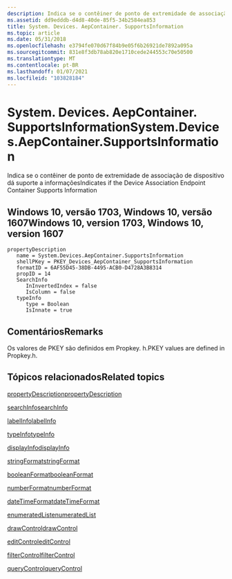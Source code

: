 ```yaml
---
description: Indica se o contêiner de ponto de extremidade de associação de dispositivo dá suporte a informações.
ms.assetid: dd9edddb-d4d8-40de-85f5-34b2584ea853
title: System. Devices. AepContainer. SupportsInformation
ms.topic: article
ms.date: 05/31/2018
ms.openlocfilehash: e3794fe070d67f84b9e05f6b26921de7892a095a
ms.sourcegitcommit: 831e8f3db78ab820e1710cede244553c70e50500
ms.translationtype: MT
ms.contentlocale: pt-BR
ms.lasthandoff: 01/07/2021
ms.locfileid: "103828184"
---
```

# <a name="systemdevicesaepcontainersupportsinformation"></a><span data-ttu-id="ee840-103">System. Devices. AepContainer. SupportsInformation</span><span class="sxs-lookup"><span data-stu-id="ee840-103">System.Devices.AepContainer.SupportsInformation</span></span>

<span data-ttu-id="ee840-104">Indica se o contêiner de ponto de extremidade de associação de dispositivo dá suporte a informações</span><span class="sxs-lookup"><span data-stu-id="ee840-104">Indicates if the Device Association Endpoint Container Supports Information</span></span>

## <a name="windows-10-version-1703-windows-10-version-1607"></a><span data-ttu-id="ee840-105">Windows 10, versão 1703, Windows 10, versão 1607</span><span class="sxs-lookup"><span data-stu-id="ee840-105">Windows 10, version 1703, Windows 10, version 1607</span></span>

```
propertyDescription
   name = System.Devices.AepContainer.SupportsInformation
   shellPKey = PKEY_Devices_AepContainer_SupportsInformation
   formatID = 6AF55D45-38DB-4495-ACB0-D4728A3B8314
   propID = 14
   SearchInfo
      InInvertedIndex = false
      IsColumn = false
   typeInfo
      type = Boolean
      IsInnate = true
```

## <a name="remarks"></a><span data-ttu-id="ee840-106">Comentários</span><span class="sxs-lookup"><span data-stu-id="ee840-106">Remarks</span></span>

<span data-ttu-id="ee840-107">Os valores de PKEY são definidos em Propkey. h.</span><span class="sxs-lookup"><span data-stu-id="ee840-107">PKEY values are defined in Propkey.h.</span></span>

## <a name="related-topics"></a><span data-ttu-id="ee840-108">Tópicos relacionados</span><span class="sxs-lookup"><span data-stu-id="ee840-108">Related topics</span></span>

<dl> <dt>

[<span data-ttu-id="ee840-109">propertyDescription</span><span class="sxs-lookup"><span data-stu-id="ee840-109">propertyDescription</span></span>](./propdesc-schema-propertydescription.md)
</dt> <dt>

[<span data-ttu-id="ee840-110">searchInfo</span><span class="sxs-lookup"><span data-stu-id="ee840-110">searchInfo</span></span>](./propdesc-schema-searchinfo.md)
</dt> <dt>

[<span data-ttu-id="ee840-111">labelInfo</span><span class="sxs-lookup"><span data-stu-id="ee840-111">labelInfo</span></span>](./propdesc-schema-labelinfo.md)
</dt> <dt>

[<span data-ttu-id="ee840-112">typeInfo</span><span class="sxs-lookup"><span data-stu-id="ee840-112">typeInfo</span></span>](./propdesc-schema-typeinfo.md)
</dt> <dt>

[<span data-ttu-id="ee840-113">displayInfo</span><span class="sxs-lookup"><span data-stu-id="ee840-113">displayInfo</span></span>](./propdesc-schema-displayinfo.md)
</dt> <dt>

[<span data-ttu-id="ee840-114">stringFormat</span><span class="sxs-lookup"><span data-stu-id="ee840-114">stringFormat</span></span>](./propdesc-schema-stringformat.md)
</dt> <dt>

[<span data-ttu-id="ee840-115">booleanFormat</span><span class="sxs-lookup"><span data-stu-id="ee840-115">booleanFormat</span></span>](./propdesc-schema-booleanformat.md)
</dt> <dt>

[<span data-ttu-id="ee840-116">numberFormat</span><span class="sxs-lookup"><span data-stu-id="ee840-116">numberFormat</span></span>](./propdesc-schema-numberformat.md)
</dt> <dt>

[<span data-ttu-id="ee840-117">dateTimeFormat</span><span class="sxs-lookup"><span data-stu-id="ee840-117">dateTimeFormat</span></span>](./propdesc-schema-datetimeformat.md)
</dt> <dt>

[<span data-ttu-id="ee840-118">enumeratedList</span><span class="sxs-lookup"><span data-stu-id="ee840-118">enumeratedList</span></span>](./propdesc-schema-enumeratedlist.md)
</dt> <dt>

[<span data-ttu-id="ee840-119">drawControl</span><span class="sxs-lookup"><span data-stu-id="ee840-119">drawControl</span></span>](./propdesc-schema-drawcontrol.md)
</dt> <dt>

[<span data-ttu-id="ee840-120">editControl</span><span class="sxs-lookup"><span data-stu-id="ee840-120">editControl</span></span>](./propdesc-schema-editcontrol.md)
</dt> <dt>

[<span data-ttu-id="ee840-121">filterControl</span><span class="sxs-lookup"><span data-stu-id="ee840-121">filterControl</span></span>](./propdesc-schema-filtercontrol.md)
</dt> <dt>

[<span data-ttu-id="ee840-122">queryControl</span><span class="sxs-lookup"><span data-stu-id="ee840-122">queryControl</span></span>](./propdesc-schema-querycontrol.md)
</dt> </dl>

 

 

